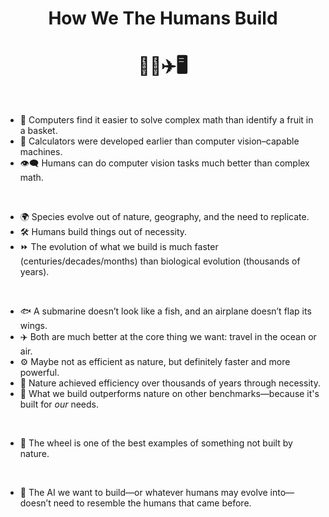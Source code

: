 <h1 align="center">How We The Humans Build</h1>
<h1 align="center">👷‍♂️✈️🖥️</h1>

<br>

* 🧮 Computers find it easier to solve complex math than identify a fruit in a basket.  
* 🧠 Calculators were developed earlier than computer vision–capable machines.  
* 👁️‍🗨️ Humans can do computer vision tasks much better than complex math.

<br>

* 🌍 Species evolve out of nature, geography, and the need to replicate.  
* 🛠️ Humans build things out of necessity.  
* ⏩ The evolution of what we build is much faster (centuries/decades/months) than biological evolution (thousands of years).

<br>

* 🐟 A submarine doesn’t look like a fish, and an airplane doesn’t flap its wings.  
* ✈️ Both are much better at the core thing we want: travel in the ocean or air.  
* ⚙️ Maybe not as efficient as nature, but definitely faster and more powerful.  
* 🧬 Nature achieved efficiency over thousands of years through necessity.  
* 🔧 What we build outperforms nature on other benchmarks—because it's built for *our* needs.

<br>

* 🛞 The wheel is one of the best examples of something not built by nature.

<br>

* 🤖 The AI we want to build—or whatever humans may evolve into—doesn’t need to resemble the humans that came before.

<br>

<br>
